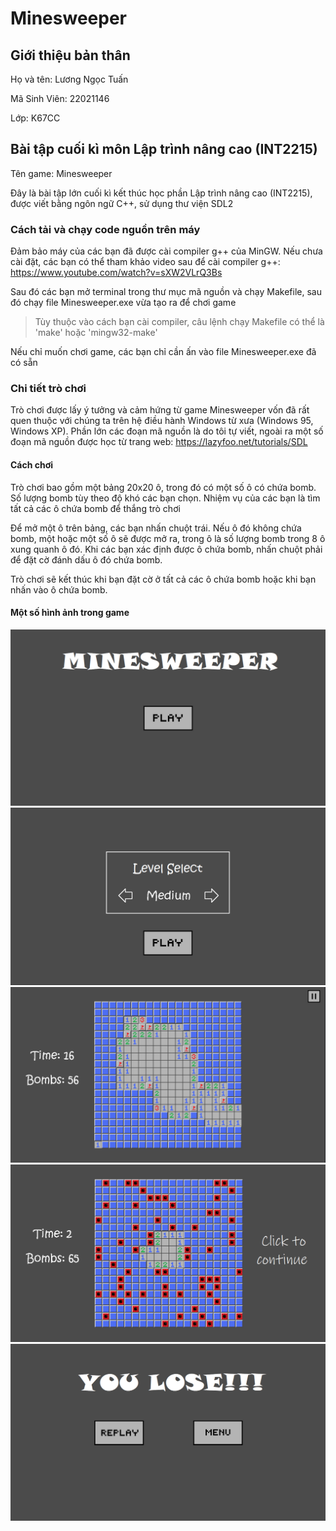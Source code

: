 # Minesweeper

## Giới thiệu bản thân
Họ và tên: Lương Ngọc Tuấn

Mã Sinh Viên: 22021146

Lớp: K67CC

## Bài tập cuối kì môn Lập trình nâng cao (INT2215)

Tên game: Minesweeper

Đây là bài tập lớn cuối kì kết thúc học phần Lập trình nâng cao (INT2215), được viết bằng ngôn ngữ C++, sử dụng thư viện SDL2

### Cách tải và chạy code nguồn trên máy

Đảm bảo máy của các bạn đã được cài compiler g++ của MinGW. Nếu chưa cài đặt, các bạn có thể tham khảo video sau để cài compiler g++:
    https://www.youtube.com/watch?v=sXW2VLrQ3Bs

Sau đó các bạn mở terminal trong thư mục mã nguồn và chạy Makefile, sau đó chạy file Minesweeper.exe vừa tạo ra để chơi game
> Tùy thuộc vào cách bạn cài compiler, câu lệnh chạy Makefile có thể là 'make' hoặc 'mingw32-make'

Nếu chỉ muốn chơi game, các bạn chỉ cần ấn vào file Minesweeper.exe đã có sẵn

### Chi tiết trò chơi

Trò chơi được lấy ý tưởng và cảm hứng từ game Minesweeper vốn đã rất quen thuộc với chúng ta trên hệ điều hành Windows từ xưa (Windows 95, Windows XP). Phần lớn các đoạn mã nguồn là do tôi tự viết, ngoài ra một số đoạn mã nguồn được học từ trang web: https://lazyfoo.net/tutorials/SDL

#### Cách chơi

Trò chơi bao gồm một bảng 20x20 ô, trong đó có một số ô có chứa bomb. Số lượng bomb tùy theo độ khó các bạn chọn. Nhiệm vụ của các bạn là tìm tất cả các ô chứa bomb để thắng trò chơi

Để mở một ô trên bảng, các bạn nhấn chuột trái. Nếu ô đó không chứa bomb, một hoặc một số ô sẽ được mở ra, trong ô là số lượng bomb trong 8 ô xung quanh ô đó. Khi các bạn xác định được ô chứa bomb, nhấn chuột phải để đặt cờ đánh dấu ô đó chứa bomb.

Trò chơi sẽ kết thúc khi bạn đặt cờ ở tất cả các ô chứa bomb hoặc khi bạn nhấn vào ô chứa bomb.

#### Một số hình ảnh trong game

![](/example/1.png)
![](/example/2.png)
![](/example/3.png)
![](/example/4.png)
![](/example/5.png)
